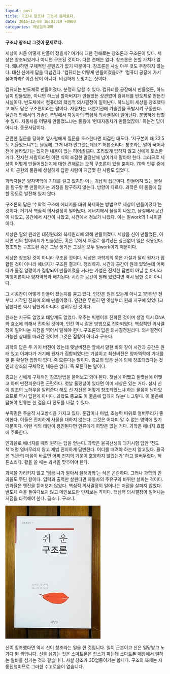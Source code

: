 ```yaml
---
layout: post
title: 구조냐 창조냐 그것이 문제로다.
date: 2015-12-08 16:03:19 +0900
categories: 깨달음의대화
---
```

**구조냐 창조냐 그것이 문제로다.** 

  


세상이 처음 어떻게 만들어 졌을까? 여기에 대한 견해로는 창조론과 구조론이 있다. 세상은 창조되었거나 아니면 구조된 것이다. 다른 견해는 없다. 창조론은 논할 가치가 없다. 왜냐하면 구체적인 콘텐츠가 없기 때문이다. 창조론은 사실 아무 것도 주장하지 않는다. 대신 신에게 답을 떠넘긴다. ‘컴퓨터는 어떻게 만들어졌을까?’ ‘컴퓨터 공장에 가서 물어봐라!’ 이건 답이 아니다. 비겁하게 도망치는 짓이다. 

  


컴퓨터는 반도체로 만들어졌다. 분명히 답할 수 있다. 컴퓨터를 공장에서 만들었든, 하느님이 만들었든, 아니면 하느님 할아버지가 만들었든 상관없이 컴퓨터를 반도체로 만든건 사실이다. 반도체에서 컴퓨터의 핵심적 의사결정이 일어난다. 하느님이 세상을 창조했다고 해도 답은 구조론이라는 말이다. 자동차는 내연기관에 가솔린을 폭발시켜 구동한다. 실린더 안에서의 가솔린 폭발에서 자동차의 핵심적 의사결정이 일어난다. 분명하게 답할 수 있다. 자동차를 어떻게 만들었느냐는 물음에 ‘현대자동차가 만들었잖아.’ 하는건 답이 아니다. 동문서답이다. 

  


곤란한 질문을 당하여 옆사람에게 질문을 토스한다면 비겁한 태도다. ‘지구본이 왜 23.5도 기울었느냐?’는 물음에 ‘그거 내가 안그랬는데요?’ 허튼소리다. 창조라는 말이 국어사전에 올라있기는 있지만 내용이 없는 허어虛語다. 조리있게 답하지 않고 신에게 토스한 거다. 진지한 사람이라면 이런 식의 조잡한 말장난에 넘어가지 말아야 한다. 그러므로 세상이 어떻게 만들어졌는지에 대한 견해로는 오직 구조론이 있을 뿐이다. 70억 인류 중에서 이 근원의 물음에 성실하게 답한 사람이 지금껏 한 사람도 없었다. 

  


과학자들은 양자역학에 기대를 걸고 있지만 이는 귀납적 접근이다. 만들어져 있는 물질을 탐구할 뿐 만들어가는 과정을 탐구하지 않는다. 방향이 다르다. 과학은 이 물음에 답할 정도로 발전해 있지 않다. 

  


구조론의 답은 ‘수학적 구조에 에너지를 태워 복제하는 방법으로 세상이 만들어졌다’는 것이다. 거기서 핵심적 의사결정이 일어났다. 에너지에서 물질이 나왔고, 물질에서 공간이 나왔고, 공간에서 시간이 나왔고, 시간에서 정보가 나왔다. 이는 일work의 1 사이클이다. 

  


세상은 일의 원리인 대칭원리와 복제원리에 의해 만들어졌다. 세상을 신이 만들었든, 아니면 신의 할아버지가 만들었든, 혹은 무에서 저절로 생겨났든 상관없이 일은 적용된다. 창조되든 구조도된 혹은 그냥 생기든 그것은 모두 일work이기 때문이다. 

  


세상은 창조된 것이 아니라 구조된 것이다. 세상은 과학계의 묵은 가설과 달리 원자가 집합된 것이 아니라 에너지가 구조된 결과다. 정리하자. 시간과 공간이 원래 있었는데 어쩌다가 물질 알갱이가 집합되어 만들어졌을 거라는 가설은 진지한 답변이 아닐 뿐 아니라 빅뱅이론이나 양자역학과 배치된다. 시간과 공간이 원래 있었다면 역시 답한 것이 아니다. 

  


그 시공간이 어떻게 만들어 졌는지를 묻고 있다. 인간은 원래 있는게 아니고 1천만년 전부터 시작된 진화에 의해 만들어졌다. 인간은 무한히 먼 옛날부터 원래 지구에 있었다고 답한다면 역시 답한게 아니다. 얼버무린 것이다. 

  


원래는 지구도 없었고 태양계도 없었다. 우주는 빅뱅이후 진화된 것이며 생명 역시 DNA와 효소에 의해서 진화된 것이며, 인간 역시 같은 방법으로 진화되었다. 핵심적인 의사결정이 일어나는 지점을 찍어서 말해야 한다. 구조론의 답은 의사결정원리다. 의사결정이 가능한 상태를 따라간 것이며 그것은 집합이 아니라 구조다. 

  


과학의 답은 두 가지 버전이 있는데 옛날버전은 앞에서 말한 바와 같이 시간과 공간은 원래 있고 어쩌다가 거기에 원자가 집합되었다는 가설이고 최신버전은 양자역학에 기대를 걸 뿐 확실한 입장이 없다. 즉 모른다는 말이다. 종교의 답은 신에 의해 창조되었다는 것인데 창조의 구체적인 내용은 없다. 즉 모른다는 말이다. 

  


종교는 신에게 구체적인 창조방법을 물어보고 와야 된다. 첫날에 어쨌고 둘쨋날에 어쨋고 하며 딴전피운다면 곤란하다. 첫날 둘쨌날이 있다면 이미 세상은 있는 거다. 설사 신이 창조의 노하우을 알려준다 해도 신 자신은 어떻게 창조되었느냐 하는 물음이 남아있으므로 역시 답한게 아니다. 과학도 종교도 이 물음에 답하지 않는다. 그렇다. 이 물음에 답해야 인류는 한 걸음 더 진도를 나갈 수 있다. 

  


부족민은 주술적 사고방식을 가지고 있다. 둔갑이나 마법, 초능력 따위로 얼버무리기 좋아한다. 이들은 진지하게 사물을 대하지 않는다. 그것은 어차피 알 수 없는 영역에 있기 때문이다. 이런 식의 태만이 용인된다면 인류에게 희망은 없는 거다. 과학은 에너지 흐름에 주목한다. 

  


인과율로 에너지를 때려 원하는 답을 얻는다. 과학은 율곡선생의 과거시험 답안 ‘천도책’처럼 얼버무리지 않고 제법 진지하게 답변한다. 어디를 때려야 하는지 알고있다. 율곡은 ‘임금의 마음이 바르면 어찌 천지의 기운이 호응하지 않겠는가’ 하고 얼버무렸다. 허튼소리다. 활을 쏠 때는 과녁을 맞추어야 한다. 

  


과녁을 가리키지 않고 ‘임금 니가 알아서 잘해봐라’는 식은 곤란하다. 그러나 과학의 인과율도 무딘 칼이다. 입력과 출력만 살핀다면 자동차의 주유구와 바퀴만 살피는 격이다. 인과율은 엔진을 뜯어보지 않았다. 핵심적 의사결정이 일어나는 지점을 살피지 않았다. 반도체 속을 들여다보지 않고 메인보드만 만져보는 격이다. 핵심적 의사결정이 일어나는 지점을 타격해야 한다. 급소다. 구조다.

  


  



 
<img src="files/attach/images/198/941/645/DSC01488.JPG" alt="DSC01488.JPG" width="300" height="419" /> 

  


신이 창조했다면 역시 신이 창조라는 일을 한 것입니다. 일이 근본이고 신은 일당받고 노가다 뛴 셈입니다. 신을 섬기는 짓은 스마트폰은 잡스가 파는데 스마트폰 매장에서 일하는 알바를 섬기는 것과 같습니다. 사실 창조가 3D업종이기는 합니다. 구조의 복제는 자동진행이므로 그러한 수고로움이 없습니다.